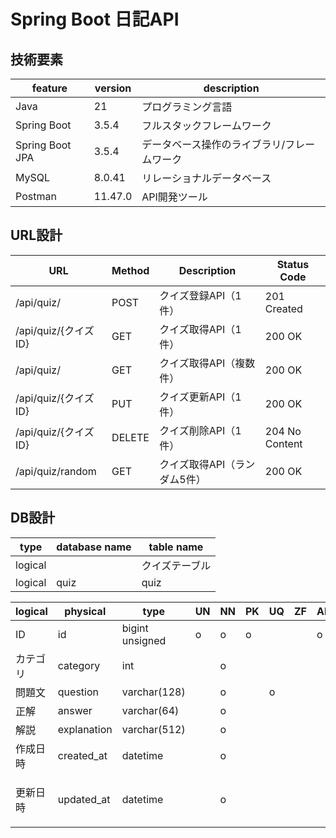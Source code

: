 # Spring Boot 日記API

## 技術要素

| feature         | version | description            |
|-----------------|---------|------------------------|
| Java            | 21      | プログラミング言語              |
| Spring Boot     | 3.5.4   | フルスタックフレームワーク          |
| Spring Boot JPA | 3.5.4   | データベース操作のライブラリ/フレームワーク |
| MySQL           | 8.0.41  | リレーショナルデータベース          |
| Postman         | 11.47.0 | API開発ツール               |

## URL設計

| URL               | Method | Description      | Status Code    |
|-------------------|--------|------------------|----------------|
| /api/quiz/        | POST   | クイズ登録API（1件）     | 201 Created    |
| /api/quiz/{クイズID} | GET    | クイズ取得API（1件）     | 200 OK         |
| /api/quiz/        | GET    | クイズ取得API（複数件）    | 200 OK         |
| /api/quiz/{クイズID} | PUT    | クイズ更新API（1件）     | 200 OK         |
| /api/quiz/{クイズID} | DELETE | クイズ削除API（1件）     | 204 No Content |
| /api/quiz/random  | GET    | クイズ取得API（ランダム5件） | 200 OK         |

## DB設計

| type    | database name | table name |
|---------|---------------|------------|
| logical |               | クイズテーブル    |
| logical | quiz          | quiz       |

| logical | physical    | type            | UN | NN | PK | UQ | ZF | AI | default                                               |
|---------|-------------|-----------------|----|----|----|----|----|----|-------------------------------------------------------|
| ID      | id          | bigint unsigned | o  | o  | o  |    |    | o  |                                                       |
| カテゴリ    | category    | int             |    | o  |    |    |    |    |                                                       |
| 問題文     | question    | varchar(128)    |    | o  |    | o  |    |    |                                                       |
| 正解      | answer      | varchar(64)     |    | o  |    |    |    |    |                                                       |
| 解説      | explanation | varchar(512)    |    | o  |    |    |    |    |                                                       |
| 作成日時    | created_at  | datetime        |    | o  |    |    |    |    | default current_timestamp                             |
| 更新日時    | updated_at  | datetime        |    | o  |    |    |    |    | default current_timestamp on update current_timestamp |
